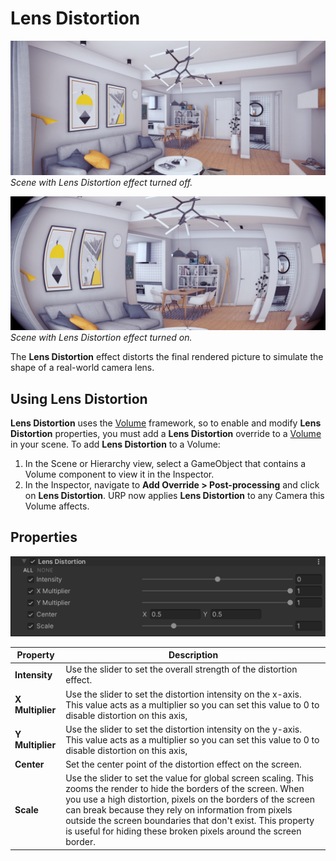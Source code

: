 # Lens Distortion

![Lens Distortion off](Images/post-proc/lens-distortion-off.png)
<br/>*Scene with Lens Distortion effect turned off.*

![Lens Distortion on](Images/post-proc/lens-distortion.png)
<br/>*Scene with Lens Distortion effect turned on.*

The **Lens Distortion** effect distorts the final rendered picture to simulate the shape of a real-world camera lens.

## Using Lens Distortion

**Lens Distortion** uses the [Volume](Volumes.md) framework, so to enable and modify **Lens Distortion** properties, you must add a **Lens Distortion** override to a [Volume](Volumes.md) in your scene. To add **Lens Distortion** to a Volume:

1. In the Scene or Hierarchy view, select a GameObject that contains a Volume component to view it in the Inspector.
2. In the Inspector, navigate to **Add Override > Post-processing** and click on **Lens Distortion**. URP now applies **Lens Distortion** to any Camera this Volume affects.

## Properties

![](Images/Inspectors/LensDistortion.png)

| **Property**     | **Description**                                              |
| ---------------- | ------------------------------------------------------------ |
| **Intensity**    | Use the slider to set the overall strength of the distortion effect. |
| **X Multiplier** | Use the slider to set the distortion intensity on the x-axis. This value acts as a multiplier so you can set this value to 0 to disable distortion on this axis, |
| **Y Multiplier** | Use the slider to set the distortion intensity on the y-axis. This value acts as a multiplier so you can set this value to 0 to disable distortion on this axis, |
| **Center**       | Set the center point of the distortion effect on the screen. |
| **Scale**        | Use the slider to set the value for global screen scaling. This zooms the render to hide the  borders of the screen. When you use a high distortion, pixels on the borders of the screen can break because they rely on information from pixels outside the screen boundaries that don't exist. This property is useful for hiding these broken pixels around the screen border. |
